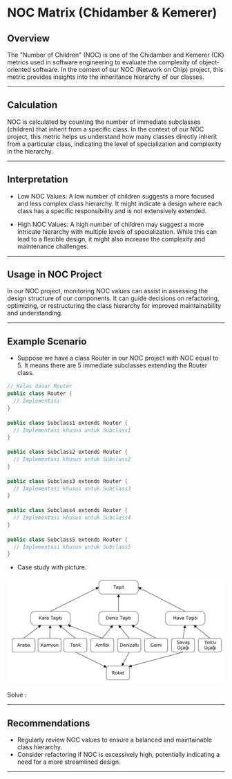 # NOC Matrix (Chidamber & Kemerer)


## Overview

The "Number of Children" (NOC) is one of the Chidamber and Kemerer (CK) metrics used in software engineering to evaluate the complexity of object-oriented software. In the context of our NOC (Network on Chip) project, this metric provides insights into the inheritance hierarchy of our classes.

_ _ _ _ _ _

## Calculation

NOC is calculated by counting the number of immediate subclasses (children) that inherit from a specific class. In the context of our NOC project, this metric helps us understand how many classes directly inherit from a particular class, indicating the level of specialization and complexity in the hierarchy.


_ _ _ _ _ _

## Interpretation

* Low NOC Values: A low number of children suggests a more focused and less complex class hierarchy. It might indicate a design where each class has a specific responsibility and is not extensively extended.

* High NOC Values: A high number of children may suggest a more intricate hierarchy with multiple levels of specialization. While this can lead to a flexible design, it might also increase the complexity and maintenance challenges.

_ _ _ _ _ _

## Usage in NOC Project

In our NOC project, monitoring NOC values can assist in assessing the design structure of our components. It can guide decisions on refactoring, optimizing, or restructuring the class hierarchy for improved maintainability and understanding.

- - - - - -

## Example Scenario

* Suppose we have a class Router in our NOC project with NOC equal to 5. It means there are 5 immediate subclasses extending the Router class.

```c#
// Kelas dasar Router
public class Router {
  // Implementasi
}

public class Subclass1 extends Router {
  // Implementasi khusus untuk Subclass1
}

public class Subclass2 extends Router {
  // Implementasi khusus untuk Subclass2
}

public class Subclass3 extends Router {
  // Implementasi khusus untuk Subclass3
}

public class Subclass4 extends Router {
  // Implementasi khusus untuk Subclass4
}

public class Subclass5 extends Router {
  // Implementasi khusus untuk Subclass5
}


```

* Case study with picture.

![gambar](https://github.com/dystaSatria/software-measurement-and-testing/blob/main/lectureNotes/NOC%20Matrix/Screenshot%202024-01-15%20at%2022.17.43.png)

Solve :



- - - - - -

## Recommendations

* Regularly review NOC values to ensure a balanced and maintainable class hierarchy.
* Consider refactoring if NOC is excessively high, potentially indicating a need for a more streamlined design.


- - - - - -
